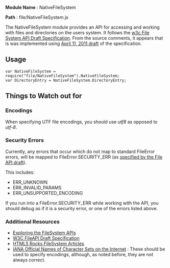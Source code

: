 **Module Name** : NativeFileSystem

**Path**        : file/NativeFileSystem.js

The NativeFileSystem module provides an API for accessing and working with files and directories on the users system. It follows the [w3c File System API Draft Specification](http://www.w3.org/TR/file-system-api/). From the source comments, it appears that is was implemented using [April 11, 2011 draft](http://www.w3.org/TR/2011/WD-file-system-api-20110419/) of the specification.

## Usage

    var NativeFileSystem = require("file/NativeFileSystem").NativeFileSystem;
    var DirectoryEntry = NativeFileSystem.DirectoryEntry;

## Things to Watch out for

### Encodings

When specifying UTF file encodings, you should use _utf8_ as opposed to _utf-8_.

### Security Errors

Currently, any errors that occur which do not map to standard FileError errors, will be mapped to FileError.SECURITY_ERR (as [specified by the File API draft](http://www.w3.org/TR/file-system-api/#definitions)).

This includes:

* ERR_UNKNOWN
* ERR_INVALID_PARAMS
* ERR_UNSUPPORTED_ENCODING

If you run into a FileError.SECURITY_ERR while working with the API, you should debug as if it is a security error, or one of the errors listed above.

### Additional Resources

* [Exploring the FileSystem APIs](http://www.html5rocks.com/en/tutorials/file/filesystem/)
* [W3C FileAPI Draft Specification](http://www.w3.org/TR/file-system-api/)
* [HTML5 Rocks FileSystem Articles](http://updates.html5rocks.com/tag/filesystem)
* [IANA Official Names of Character Sets on the Internet](http://www.iana.org/assignments/character-sets) : These should be used to specify encodings, although, as noted before, they are not always correct.